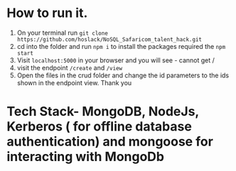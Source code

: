 # How to run it.

1. On your terminal run `git clone https://github.com/hoslack/NoSQL_Safaricom_talent_hack.git`
2. cd into the folder and run `npm i` to install the packages required the `npm start`
3. Visit `localhost:5000` in your browser and you will see - cannot get /
4. visit the endpoint `/create` and `/view`
5. Open the files in the crud folder and change the id parameters to the ids shown in the endpoint view.
   Thank you
   
 # Tech Stack- MongoDB, NodeJs, Kerberos ( for offline database authentication) and mongoose for interacting with MongoDb
